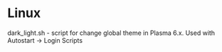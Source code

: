 # Linux

dark_light.sh - script for change global theme in Plasma 6.x. Used with  Autostart -> Login Scripts
